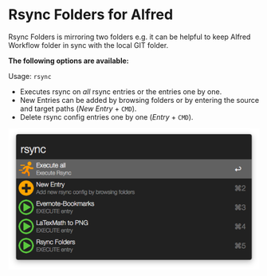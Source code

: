 # Rsync Folders for Alfred

Rsync Folders is mirroring two folders e.g. it can be helpful to keep Alfred Workflow folder in sync with the local GIT folder. 

**The following options are available:**

Usage: `rsync`

* Executes rsync on *all* rsync entries or the entries one by one.
* New Entries can be added by browsing folders or by entering the source and target paths (*New Entry* + `CMD`).
* Delete rsync config entries one by one (*Entry* + `CMD`).

![](screenshot.png)